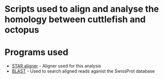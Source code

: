 # Scripts used to align and analyse the homology between cuttlefish and octopus

# Programs used 
* [STAR aligner](https://github.com/alexdobin/STAR) - Aligner used for this analysis
* [BLAST](https://blast.ncbi.nlm.nih.gov/Blast.cgi?CMD=Web&PAGE_TYPE=BlastDocs&DOC_TYPE=Download) - Used to search aligned reads aganist the SwissProt database
